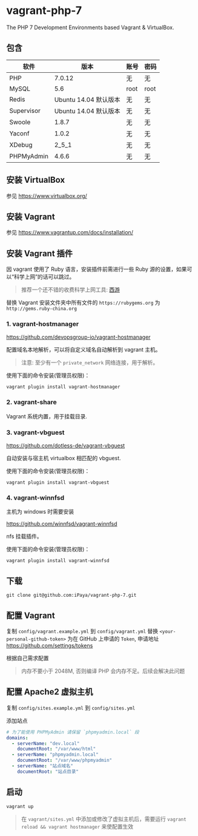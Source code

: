 # vagrant-php-7

The PHP 7 Development Environments based Vagrant & VirtualBox.

## 包含

| 软件 | 版本 | 账号 | 密码 |
| --- | --- | --- | --- |
| PHP | 7.0.12 | 无 | 无 |
| MySQL | 5.6 | root | root |
| Redis | Ubuntu 14.04 默认版本 | 无 | 无 |
| Supervisor | Ubuntu 14.04 默认版本 | 无 | 无 |
| Swoole | 1.8.7 | 无 | 无 |
| Yaconf | 1.0.2 | 无 | 无 |
| XDebug | 2_5_1 | 无 | 无 |
| PHPMyAdmin | 4.6.6 | 无 | 无 |

## 安装 VirtualBox

参见 <https://www.virtualbox.org/>

## 安装 Vagrant
 
参见 <https://www.vagrantup.com/docs/installation/>

## 安装 Vagrant 插件

因 vagrant 使用了 Ruby 语言，安装插件前需进行一些 Ruby 源的设置，如果可以“科学上网”的话可以跳过。

> 推荐一个还不错的收费科学上网工具: [西游](https://hixiyou.net/?2346775)

替换 Vagrant 安装文件夹中所有文件的 `https://rubygems.org` 为 `http://gems.ruby-china.org`

### 1. vagrant-hostmanager
<https://github.com/devopsgroup-io/vagrant-hostmanager>

配置域名本地解析，可以将自定义域名自动解析到 vagrant 主机。

> 注意: 至少有一个 `private_network` 网络连接，用于解析。

使用下面的命令安装(管理员权限)：

```shell
vagrant plugin install vagrant-hostmanager
```

### 2. vagrant-share
Vagrant 系统内置，用于挂载目录.

### 3. vagrant-vbguest
<https://github.com/dotless-de/vagrant-vbguest>

自动安装与宿主机 virtualbox 相匹配的 vbguest.

使用下面的命令安装(管理员权限)：

```shell
vagrant plugin install vagrant-vbguest
```

### 4. vagrant-winnfsd
主机为 windows 时需要安装

<https://github.com/winnfsd/vagrant-winnfsd>

nfs 挂载插件。

使用下面的命令安装(管理员权限)：

```shell
vagrant plugin install vagrant-winnfsd
```

## 下载

```shell
git clone git@github.com:iPaya/vagrant-php-7.git
```

## 配置 Vagrant

复制 `config/vagrant.example.yml` 到 `config/vagrant.yml`
替换 `<your-personal-github-token>` 为在 GitHub 上申请的 `Token`, 申请地址 <https://github.com/settings/tokens>

根据自己需求配置
> 内存不要小于 2048M, 否则编译 PHP 会内存不足。后续会解决此问题

## 配置 Apache2 虚拟主机

复制 `config/sites.example.yml` 到 `config/sites.yml`

添加站点
```yaml
# 为了能使用 PHPMyAdmin 请保留 `phpmyadmin.local` 段
domains:
  - serverName: "dev.local"
    documentRoot: "/var/www/html"
  - serverName: "phpmyadmin.local"
    documentRoot: "/var/www/phpmyadmin"
  - serverName: "站点域名"
    documentRoot: "站点目录"
```

## 启动

```bash
vagrant up
```

> 在 `vagrant/sites.yml` 中添加或修改了虚拟主机后，需要运行 `vagrant reload && vagrant hostmanager` 来使配置生效 